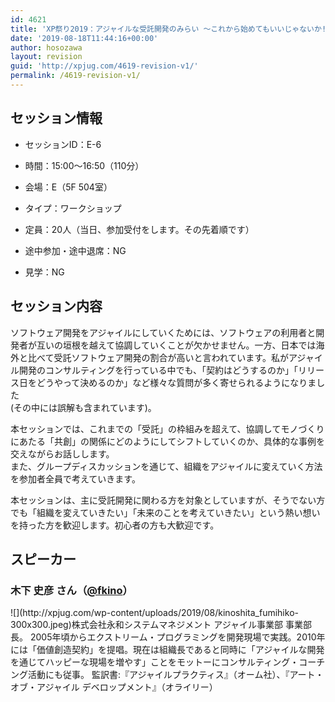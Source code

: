 ```yaml
---
id: 4621
title: 'XP祭り2019：アジャイルな受託開発のみらい ～これから始めてもいいじゃないか!（木下 史彦さん）'
date: '2019-08-18T11:44:16+00:00'
author: hosozawa
layout: revision
guid: 'http://xpjug.com/4619-revision-v1/'
permalink: /4619-revision-v1/
---
```


## セッション情報

- セッションID：E-6
- 時間：15:00～16:50（110分）
- 会場：E（5F 504室）
- タイプ：ワークショップ

- 定員：20人（当日、参加受付をします。その先着順です）
- 途中参加・途中退席：NG
- 見学：NG

## セッション内容

ソフトウェア開発をアジャイルにしていくためには、ソフトウェア<wbr></wbr>の利用者と開発者が互いの垣根を越えて協調していくことが欠かせ<wbr></wbr>ません。一方、日本では海外と比べて受託ソフトウェア開発の割合<wbr></wbr>が高いと言われています。私がアジャイル開発のコンサルティング<wbr></wbr>を行っている中でも、「契約はどうするのか」「<wbr></wbr>リリース日をどうやって決めるのか」など様々な質問が多く寄せら<wbr></wbr>れるようになりました  
(その中には誤解も含まれています)。

本セッションでは、これまでの「受託」の枠組みを超えて、協調し<wbr></wbr>てモノづくりにあたる「共創」の関係にどのようにしてシフトして<wbr></wbr>いくのか、具体的な事例を交えながらお話しします。  
また、グループディスカッションを通じて、組織をアジャイルに変<wbr></wbr>えていく方法を参加者全員で考えていきます。

本セッションは、主に受託開発に関わる方を対象としていますが、<wbr></wbr>そうでない方でも「組織を変えていきたい」「未来のことを考えて<wbr></wbr>いきたい」という熱い想いを持った方を歓迎します。初心者の方も<wbr></wbr>大歓迎です。

## スピーカー

### 木下 史彦 さん（[@fkino](https://twitter.com/@fkino)）

<div class="profile">![](http://xpjug.com/wp-content/uploads/2019/08/kinoshita_fumihiko-300x300.jpeg)株式会社永和システムマネジメント アジャイル事業部 事業部長。  
2005年頃からエクストリーム・プログラミングを開発現場で実<wbr></wbr>践。2010年には「価値創造契約」を提唱。<wbr></wbr>現在は組織長であると同時に「アジャイルな開発を通じてハッピー<wbr></wbr>な現場を増やす」ことをモットーにコンサルティング・<wbr></wbr>コーチング活動にも従事。  
監訳書:『アジャイルプラクティス』（オーム社）、『アート・オ<wbr></wbr>ブ・アジャイル デベロップメント』（オライリー）

</div>